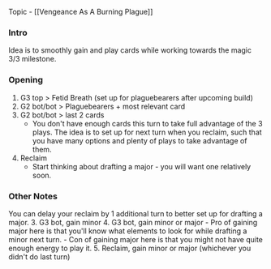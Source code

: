 Topic - [[Vengeance As A Burning Plague]]
### Intro

Idea is to smoothly gain and play cards while working towards the magic 3/3 milestone.

### Opening
1. G3 top > Fetid Breath (set up for plaguebearers after upcoming build)
2. G2 bot/bot > Plaguebearers + most relevant card
3. G2 bot/bot > last 2 cards
	- You don't have enough cards this turn to take full advantage of the 3 plays. The idea is to set up for next turn when you reclaim, such that you have many options and plenty of plays to take advantage of them.
4. Reclaim 
	- Start thinking about drafting a major - you will want one relatively soon.


### Other Notes
You can delay your reclaim by 1 additional turn to better set up for drafting a major.
3. G3 bot, gain minor
4. G3 bot, gain minor or major
	- Pro of gaining major here is that you'll know what elements to look for while drafting a minor next turn.
	- Con of gaining major here is that you might not have quite enough energy to play it.
5. Reclaim, gain minor or major (whichever you didn't do last turn)



